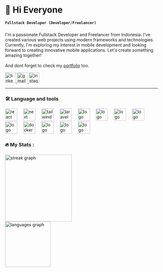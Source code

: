 # 👋 Hi Everyone

**`Fullstack Developer (Developer/Freelancer)`**
###
I'm a passionate Fullstack Developer and Freelancer from Indonesia. I've created various web projects using modern frameworks and technologies. Currently, I'm exploring my interest in mobile development and looking forward to creating innovative mobile applications. Let's create something amazing together!
<br />
<br />
And dont forget to check my <a href="https://bimapn.vercel.app">portfolio</a> too.

<div align="left">
  <a href="https://www.linkedin.com/in/bimapn12/">
    <img src="https://img.shields.io/static/v1?message=LinkedIn&logo=linkedin&label=&color=0077B5&logoColor=white&labelColor=&style=for-the-badge" height="35" alt="linkedin logo"  />
  </a>
  <a href="mailto:bimaptr12@gmail.com?subject=Hi%20Bima,%20I'd%20like%20to%20hire%20you">
    <img src="https://img.shields.io/static/v1?message=Gmail&logo=gmail&label=&color=D14836&logoColor=white&labelColor=&style=for-the-badge" height="35" alt="gmail logo"  />
  </a>
  <a href="https://www.instagram.com/bimapn000">
    <img src="https://img.shields.io/static/v1?message=Instagram&logo=instagram&label=&color=E4405F&logoColor=white&labelColor=&style=for-the-badge" height="35" alt="instagram logo"  />
  </a>
</div>

---

### 🛠 Language and tools

<div align="left">
  <img src="https://cdn.jsdelivr.net/gh/devicons/devicon@latest/icons/react/react-original.svg" height="40" alt="react logo" />
  <img width="12" />
  
  <img src="https://cdn.jsdelivr.net/gh/devicons/devicon@latest/icons/nextjs/nextjs-original.svg" height="40" alt="next logo" />
  <img width="12" />     
  
  <img src="https://cdn.jsdelivr.net/gh/devicons/devicon@latest/icons/tailwindcss/tailwindcss-original.svg" height="40" alt="tailwind logo"  />
      <img width="12" />      
  <img src="https://cdn.jsdelivr.net/gh/devicons/devicon@latest/icons/laravel/laravel-original.svg"  height="40" alt="laravel logo" />
 <img width="12" /> 
 
<img src="https://cdn.jsdelivr.net/gh/devicons/devicon@latest/icons/nodejs/nodejs-original-wordmark.svg" height="40" alt="logo" />
      <img width="12" />      
  <img src="https://cdn.jsdelivr.net/gh/devicons/devicon@latest/icons/express/express-original-wordmark.svg" height="40" alt="logo" />
       <img width="12" />               
  <img src="https://cdn.jsdelivr.net/gh/devicons/devicon@latest/icons/mongodb/mongodb-original.svg" height="40" alt="logo" />
        <img width="12" />    
  <img src="https://cdn.jsdelivr.net/gh/devicons/devicon@latest/icons/mysql/mysql-original-wordmark.svg" height="40" alt="logo" />
        <img width="12" />    
  <img src="https://cdn.jsdelivr.net/gh/devicons/devicon@latest/icons/redis/redis-original.svg" height="40" alt="logo" />
        <img width="12" />    
  <img src="https://cdn.jsdelivr.net/gh/devicons/devicon/icons/docker/docker-plain-wordmark.svg" height="40" alt="docker logo"  />
   <img width="12" /> 
  <img src="https://cdn.jsdelivr.net/gh/devicons/devicon@latest/icons/git/git-original.svg" height="40" alt="logo" />
  <img width="12" /> 
  <img src="https://cdn.jsdelivr.net/gh/devicons/devicon@latest/icons/typescript/typescript-original.svg" height="40" alt="logo" />
          
   <img width="12" /> 
  <img src="https://cdn.jsdelivr.net/gh/devicons/devicon@latest/icons/archlinux/archlinux-original.svg" height="40" alt="logo" />
          
          
</div>

###

<h3 align="left">🔥   My Stats :</h3>

###

<div align="left">
  <img src="https://streak-stats.demolab.com?user=BimaPn&locale=en&mode=daily&theme=dark&hide_border=false&border_radius=5&order=3" height="220" alt="streak graph"  />
  
</div>
<div align="left"> 
 <img src="https://github-readme-stats.vercel.app/api/top-langs?username=BimaPn&locale=en&hide_title=false&layout=compact&card_width=320&langs_count=5&theme=dracula&hide_border=false&order=2" height="150" alt="languages graph"  />
</div>

